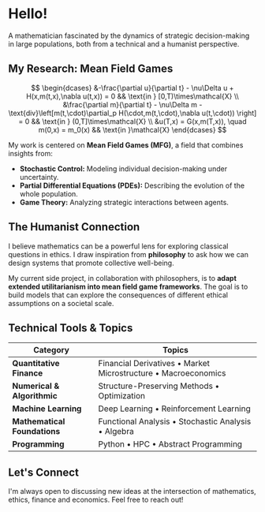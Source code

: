 #  Hello! 

A mathematician fascinated by the dynamics of strategic decision-making in large populations, both from a technical and a humanist perspective.


##  My Research: Mean Field Games

$$
\begin{dcases}
    &-\frac{\partial u}{\partial t} - \nu\Delta u + H(x,m(t,x),\nabla u(t,x)) = 0 && \text{in } [0,T)\times\mathcal{X} \\
    &\frac{\partial m}{\partial t} - \nu\Delta m - \text{div}\left[m(t,\cdot)\partial_p H(\cdot,m(t,\cdot),\nabla u(t,\cdot)) \right] = 0 && \text{in } (0,T]\times\mathcal{X} \\
    &u(T,x) = G(x,m(T,x)), \quad m(0,x) = m_0(x) && \text{in }\mathcal{X} 
\end{dcases}
$$

My work is centered on **Mean Field Games (MFG)**, a field that combines insights from:
* **Stochastic Control:** Modeling individual decision-making under uncertainty.
* **Partial Differential Equations (PDEs):** Describing the evolution of the whole population.
* **Game Theory:** Analyzing strategic interactions between agents.

##  The Humanist Connection

I believe mathematics can be a powerful lens for exploring classical questions in ethics. I draw inspiration from **philosophy** to ask how we can design systems that promote collective well-being.

My current side project, in collaboration with philosophers, is to **adapt extended utilitarianism into mean field game frameworks**. The goal is to build models that can explore the consequences of different ethical assumptions on a societal scale.

##  Technical Tools & Topics

| Category                  | Topics                                                              |
| ------------------------- | ------------------------------------------------------------------- |
| **Quantitative Finance** | Financial Derivatives • Market Microstructure • Macroeconomics      |
| **Numerical & Algorithmic** | Structure-Preserving Methods • Optimization                                    |
| **Machine Learning** | Deep Learning • Reinforcement Learning                              |
| **Mathematical Foundations**| Functional Analysis • Stochastic Analysis • Algebra                         |
| **Programming**  | Python • HPC • Abstract Programming |


## Let's Connect

I'm always open to discussing new ideas at the intersection of mathematics, ethics, finance and economics. Feel free to reach out!

